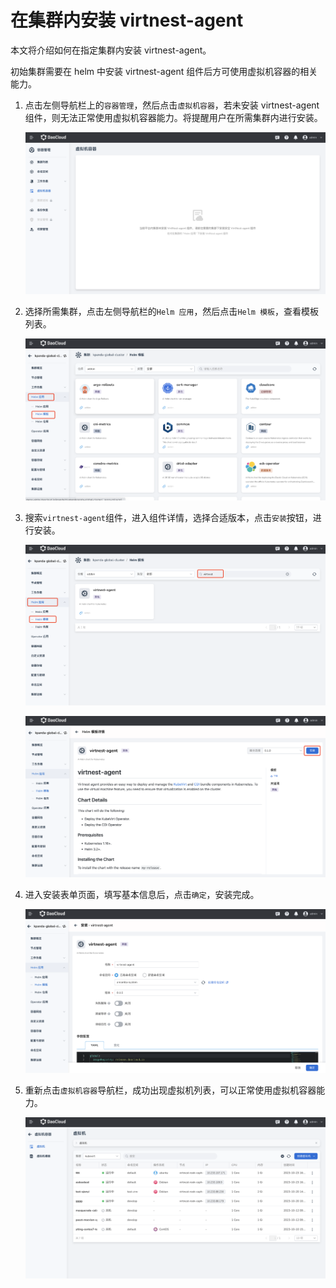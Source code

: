 # 在集群内安装 virtnest-agent

本文将介绍如何在指定集群内安装 virtnest-agent。

初始集群需要在 helm 中安装 virtnest-agent 组件后方可使用虚拟机容器的相关能力。

1. 点击左侧导航栏上的`容器管理`，然后点击`虚拟机容器`，若未安装 virtnest-agent 组件，则无法正常使用虚拟机容器能力。将提醒用户在所需集群内进行安装。

    ![安装提示](../images/virtnest001.png)

2. 选择所需集群，点击左侧导航栏的`Helm 应用`，然后点击`Helm 模板`，查看模板列表。

    ![helm模板](../images/virtnest002.png)

3. 搜索`virtnest-agent`组件，进入组件详情，选择合适版本，点击`安装`按钮，进行安装。

    ![virtnest-agent 组件](../images/virtnest003.png)

    ![详情](../images/virtnest004.png)

4. 进入安装表单页面，填写基本信息后，点击`确定`，安装完成。

    ![安装信息](../images/virtnest005.png)

5. 重新点击`虚拟机容器`导航栏，成功出现虚拟机列表，可以正常使用虚拟机容器能力。

    ![虚拟机列表](../images/virtnest006.png)
    
    
